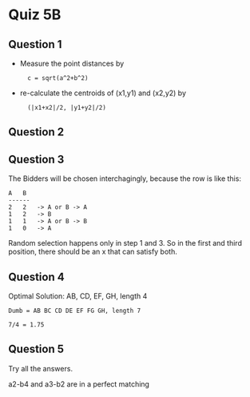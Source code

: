 # Quiz 5B

## Question 1

+ Measure the point distances by 

		c = sqrt(a^2+b^2)

+ re-calculate the centroids of (x1,y1) and (x2,y2) by
 
		(|x1+x2|/2, |y1+y2|/2)
		

## Question 2

## Question 3

The Bidders will be chosen interchagingly, because the row is like this:

	A	B
	------
	2	2 	-> A or B -> A
	1	2 	-> B
	1	1 	-> A or B -> B
	1  	0 	-> A

Random selection happens only in step 1 and 3. So in the first and third position, there should be an x that can satisfy both.
	

## Question 4

Optimal Solution: 
	AB, CD, EF, GH, length 4

	Dumb = AB BC CD DE EF FG GH, length 7

	7/4 = 1.75


## Question 5

Try all the answers.

a2-b4 and a3-b2 are in a perfect matching